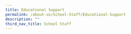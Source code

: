 ```yaml
---
title: Educational Support
permalink: /about-us/School-Staff/Educational-Support
description: ""
third_nav_title: School Staff
---
```

